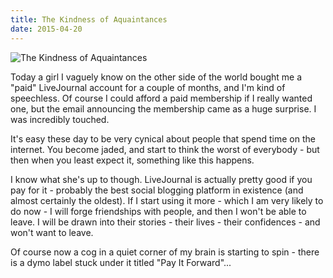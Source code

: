```yaml
---
title: The Kindness of Aquaintances
date: 2015-04-20
---
```


![The Kindness of Aquaintances](https://source.unsplash.com/0gkw_9fy0eQ/1600x900)

Today a girl I vaguely know on the other side of the world bought me a "paid" LiveJournal account for a couple of months, and I'm kind of speechless. Of course I could afford a paid membership if I really wanted one, but the email announcing the membership came as a huge surprise. I was incredibly touched.

It's easy these day to be very cynical about people that spend time on the internet. You become jaded, and start to think the worst of everybody - but then when you least expect it, something like this happens.

I know what she's up to though. LiveJournal is actually pretty good if you pay for it - probably the best social blogging platform in existence (and almost certainly the oldest). If I start using it more - which I am very likely to do now - I will forge friendships with people, and then I won't be able to leave. I will be drawn into their stories - their lives - their confidences - and won't want to leave.

Of course now a cog in a quiet corner of my brain is starting to spin - there is a dymo label stuck under it titled "Pay It Forward"...
